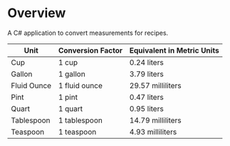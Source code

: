 # Overview
A C# application to convert measurements for recipes. 


| Unit          | Conversion Factor | Equivalent in Metric Units |
|---------------|-------------------|----------------------------|
| Cup           | 1 cup             | 0.24 liters                |
| Gallon        | 1 gallon          | 3.79 liters                |
| Fluid Ounce   | 1 fluid ounce     | 29.57 milliliters          |
| Pint          | 1 pint            | 0.47 liters                |
| Quart         | 1 quart           | 0.95 liters                |
| Tablespoon    | 1 tablespoon      | 14.79 milliliters          |
| Teaspoon      | 1 teaspoon        | 4.93 milliliters           |